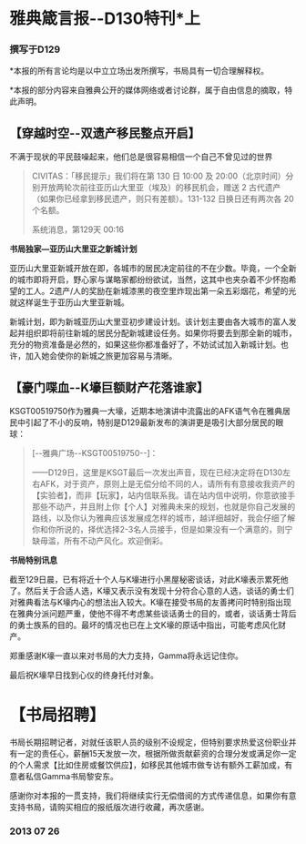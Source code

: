 # 雅典箴言报--D130特刊*上
### 撰写于D129

*本报的所有言论均是以中立立场出发所撰写，书局具有一切合理解释权。 

*本报的部分内容来自雅典公开的媒体网络或者讨论群，属于自由信息的摘取，特此声明。

## 【穿越时空--双遗产移民整点开启】

不满于现状的平民鼓噪起来，他们总是很容易相信一个自己不曾见过的世界

>CIVITAS：「移民提示」我们将在第 130 日 10:00 及 20:00（北京时间）分别开放两轮次前往亚历山大里亚（埃及）的移民机会，赠送 2 古代遗产（如果你已经拿到移民遗产，则只有差额）。131-132 日换日还有两次各 20 个名额。 
>
>系统消息，第129天 00:16

**书局独家—亚历山大里亚之新城计划**

亚历山大里亚新城开放在即，各城市的居民决定前往的不在少数。毕竟，一个全新的城市即将开启，野心家与谋略家都纷纷欲试，当然，这其中也夹杂着不少怀抱希望的工人。2遗产/人的奖励在新城漆黑的夜空里炸现出第一朵五彩烟花，希望的光就这样诞生于亚历山大里亚新城。 

新城计划，即为新城亚历山大里亚初步建设计划。该计划主要由各大城市的富人发起并组织即将前往新城的居民分配新城建设任务。如果你将要去到那全新的城市，充分的物资准备是必然的，如果这些你都准备好了，不妨试试加入新城计划。也许，加入她会使你的新城之旅更加容易与清晰。


## 【豪门喋血--K壕巨额财产花落谁家】

KSGT00519750作为雅典一大壕，近期本地演讲中流露出的AFK语气令在雅典居民中引起了不小的反响，特别是D129最新发布的演讲更是吸引大部分居民的眼球：

>[--雅典广场--KSGT00519750--]： 
>
>——D129日，这里是KSGT最后一次发出声音，现在已经决定将在D130左右AFK，对于资产，原则上是无偿分给不同的人，请所有有意接收我资产的【实验者】，而非【玩家】，站内信联系我。请在站内信中说明，你意欲接手那些不动产，并且附上你【个人】对雅典未来的规划，也就是你自己发展的路线，以及你认为雅典应该发展成怎样的城市，越详细越好，我会仔细了解你和你所说的，择优选择2-3名人员接手，但是如果没有一个满意的，则宁缺毋滥，所有不动产风化。欢迎倒彩。

**书局特别讯息**

截至129日晨，已有将近十个人与K壕进行小黑屋秘密谈话，对此K壕表示累死他了。然后关于合适人选，K壕又表示没有发现十分符合心意的人选，谈话的勇士们对雅典看法与K壕内心的想法出入较大。K壕在接受书局的友善拷问时特别指出现在雅典分派问题严重，使他不得不考虑某些谈话勇士的目的，或者，谈话勇士背后的勇士族系的目的。最坏的情况也已在上文K壕的原话中指出，可能考虑风化财产。 

郑重感谢K壕一直以来对书局的大力支持，Gamma将永远记住你。 

最后祝K壕早日找到心仪的终身托付对象。

# 【书局招聘】 

书局长期招聘记者，对就任该职人员的级别不设规定，但特别要求热爱这份职业并有一定的责任心，薪酬15天发放一次，根据所做贡献薪资的合理分发或满足你一定的个人需求【比如住房或餐饮供应】，如移民其他城市做专访有额外工薪加成，有意者私信Gamma书局黎安东。


感谢你对本报的一贯支持，我们将继续实行无偿借阅的方式传递信息，如果你有意支持书局，请购买相应的报纸版次进行收藏，再次感谢。

### 2013 07 26